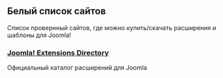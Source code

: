 ## Белый список сайтов
Список провернный сайтов, где можно купить/скачать расширения и шаблоны для Joomla!

### [Joomla! Extensions Directory](https://extensions.joomla.org/)
Официальный каталог расширений для Joomla
